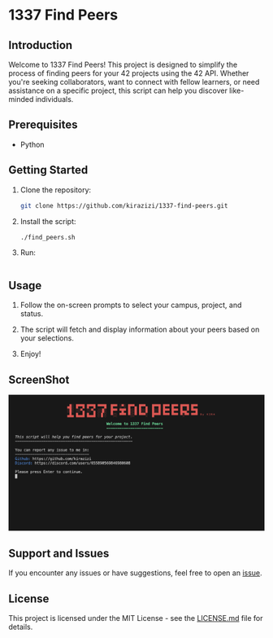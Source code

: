# 1337 Find Peers

## Introduction

Welcome to 1337 Find Peers! This project is designed to simplify the process of finding peers for your 42 projects using the 42 API. Whether you're seeking collaborators, want to connect with fellow learners, or need assistance on a specific project, this script can help you discover like-minded individuals.

## Prerequisites

- Python

## Getting Started

1. Clone the repository:

    ```bash
    git clone https://github.com/kirazizi/1337-find-peers.git
    ```

2. Install the script:

    ```bash
    ./find_peers.sh
    ```

3. Run:

    ```peerfinder
    ```

## Usage

1. Follow the on-screen prompts to select your campus, project, and status.

2. The script will fetch and display information about your peers based on your selections.

3. Enjoy!

## ScreenShot

![Alt Text](https://github.com/kirazizi/1337-find-peers/blob/master/src/finder.png)

## Support and Issues

If you encounter any issues or have suggestions, feel free to open an [issue](https://github.com/kirazizi/1337-find-peers/issues).

## License

This project is licensed under the MIT License - see the [LICENSE.md](LICENSE.md) file for details.
